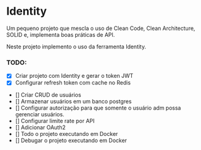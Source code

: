 # Identity

Um pequeno projeto que mescla o uso de Clean Code, Clean Architecture, SOLID e, implementa boas práticas de API.

Neste projeto implemento o uso da ferramenta Identity.

### TODO:

- [x] Criar projeto com Identity e gerar o token JWT
- [x] Configurar refresh token com cache no Redis
- [] Criar CRUD de usuários
- [] Armazenar usuários em um banco postgres
- [] Configurar autorização para que somente o usuário adm possa gerenciar usuários.
- [] Configurar limite rate por API
- [] Adicionar OAuth2
- [] Todo o projeto executando em Docker
- [] Debugar o projeto executando em Docker